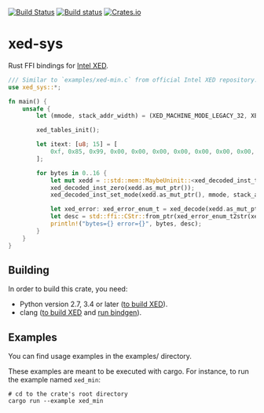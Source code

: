 [![Build Status](https://travis-ci.com/Phantomical/xed-sys.svg?branch=master)](https://travis-ci.com/Phantomical/xed-sys)
[![Build status](https://ci.appveyor.com/api/projects/status/u6krc5mee7sdjn7a/branch/master?svg=true)](https://ci.appveyor.com/project/Phantomical/xed-sys/branch/master)
[![Crates.io](https://img.shields.io/crates/v/xed-sys.svg)](https://crates.io/crates/xed-sys)

# xed-sys
Rust FFI bindings for [Intel XED](https://intelxed.github.io/).

```rust
/// Similar to `examples/xed-min.c` from official Intel XED repository.
use xed_sys::*;

fn main() {
    unsafe {
        let (mmode, stack_addr_width) = (XED_MACHINE_MODE_LEGACY_32, XED_ADDRESS_WIDTH_32b);

        xed_tables_init();

        let itext: [u8; 15] = [
            0xf, 0x85, 0x99, 0x00, 0x00, 0x00, 0x00, 0x00, 0x00, 0x00, 0x00, 0x00, 0x00, 0x00, 0x00,
        ];

        for bytes in 0..16 {
            let mut xedd = ::std::mem::MaybeUninit::<xed_decoded_inst_t>::uninit();
            xed_decoded_inst_zero(xedd.as_mut_ptr());
            xed_decoded_inst_set_mode(xedd.as_mut_ptr(), mmode, stack_addr_width);

            let xed_error: xed_error_enum_t = xed_decode(xedd.as_mut_ptr(), itext.as_ptr(), bytes);
            let desc = std::ffi::CStr::from_ptr(xed_error_enum_t2str(xed_error)).to_string_lossy();
            println!("bytes={} error={}", bytes, desc);
        }
    }
}
```

## Building

In order to build this crate, you need:
* Python version 2.7, 3.4 or later ([to build XED](https://intelxed.github.io/build-manual/)).
* clang ([to build XED](https://intelxed.github.io/build-manual/) and [run bindgen](https://rust-lang.github.io/rust-bindgen/requirements.html#requirements)).

## Examples
You can find usage examples in the examples/ directory.

These examples are meant to be executed with cargo.  For instance, to run the example named `xed_min`:

```
# cd to the crate's root directory
cargo run --example xed_min
```
